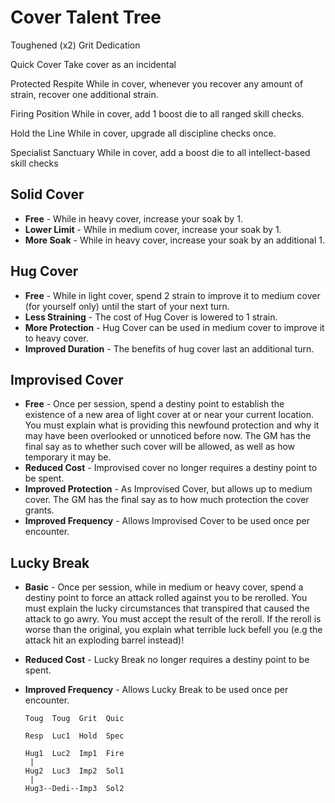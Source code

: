# Cover Talent Tree

Toughened (x2)
Grit
Dedication

Quick Cover
Take cover as an incidental

Protected Respite
While in cover, whenever you recover any amount of strain, recover one additional strain.

Firing Position
While in cover, add 1 boost die to all ranged skill checks.

Hold the Line
While in cover, upgrade all discipline checks once.

Specialist Sanctuary
While in cover, add a boost die to all intellect-based skill checks

## Solid Cover 
* **Free** - While in heavy cover, increase your soak by 1.
* **Lower Limit** - While in medium cover, increase your soak by 1.
* **More Soak** - While in heavy cover, increase your soak by an additional 1.

## Hug Cover 
* **Free** - While in light cover, spend 2 strain to improve it to medium cover (for yourself only) until the start of your next turn.
* **Less Straining** - The cost of Hug Cover is lowered to 1 strain.
* **More Protection** - Hug Cover can be used in medium cover to improve it to heavy cover.
* **Improved Duration** - The benefits of hug cover last an additional turn.

## Improvised Cover
* **Free** - Once per session, spend a destiny point to establish the existence of a new area of light cover at or near your current location. You must explain what is providing this newfound protection and why it may have been overlooked or unnoticed before now. The GM has the final say as to whether such cover will be allowed, as well as how temporary it may be.
* **Reduced Cost** - Improvised cover no longer requires a destiny point to be spent.
* **Improved Protection** - As Improvised Cover, but allows up to medium cover. The GM has the final say as to how much protection the cover grants.
* **Improved Frequency** - Allows Improvised Cover to be used once per encounter.

## Lucky Break
* **Basic** - Once per session, while in medium or heavy cover, spend a destiny point to force an attack rolled against you to be rerolled. You must explain the lucky circumstances that transpired that caused the attack to go awry. You must accept the result of the reroll. If the reroll is worse than the original, you explain what terrible luck befell you (e.g the attack hit an exploding barrel instead)!
* **Reduced Cost** - Lucky Break no longer requires a destiny point to be spent.
* **Improved Frequency** - Allows Lucky Break to be used once per encounter.


      Toug  Toug  Grit  Quic

      Resp  Luc1  Hold  Spec
 
      Hug1  Luc2  Imp1  Fire
       | 
      Hug2  Luc3  Imp2  Sol1
       | 
      Hug3--Dedi--Imp3  Sol2